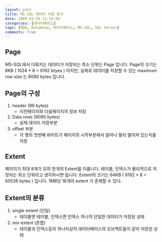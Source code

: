 ```yaml
---
layout: post
title: MS-SQL 데이터 저장 방식
date: 2009-03-26 11:14:54
categories: [데이터베이스]
tags: [RDB, Database, 데이터베이스, MS-SQL, SQL Server]
comments: true
---
```


## Page
MS-SQL에서 다뤄지는 데이터가 저장되는 최소 단위는 Page 입니다.
Page의 크기는 8KB ( 1024 * 8 = 8192 btyes ) 이지만, 실제로 데이터를 저장할 수 있는 maximum row size 는 8090 bytes 입니다.

## Page의 구성
1. header (96 bytes)
   * 이전페이지와 다음페이지의 정보 저장
2. Data rows (8090 bytes)
   * 실제 데이터 저장부분
3. offset 부분
   * 각 행의 첫번째 바이트가 페이지의 시작부분에서 얼마나 멀리 떨어져 있는지를 저장

## Extent
페이지가 최대 8개가 모여 한개의 Extent를 이룹니다. 테이블, 인덱스가 물리적으로 저장되는 최소 단위라고 생각하시면 됩니다.
Extent의 크기는 64KB ( 8192 * 8 = 65536 bytes ) 입니다.
1MB당 16개의 extent 가 존재할 수 있다.

## Extent의 분류
1. single extent (단일)
   * 테이블면 테이블, 인덱스면 인덱스 하나의 단일한 데이터가 저장된 상태
2. mix extent (혼합)
   * 테이블과 인덱스등의 하나이상의 데이터베이스의 오브젝트들이 같이 저장된 상태
